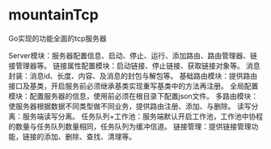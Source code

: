 # mountainTcp
Go实现的功能全面的tcp服务器

Server模块：服务器配置信息、启动、停止、运行、添加路由、路由管理器、链接管理器等。
链接属性配置模块：启动链接、停止链接、获取链接对象等。
消息封装：消息id、长度、内容、及消息的封包与解包等。
基础路由模块：提供路由接口及基类，开启服务前必须继承基类实现重写基类中的方法再注册。
全局配置模块：配置服务器的信息，使用前必须在根目录下配置json文件。
多路由模块：使服务器根据数据不同类型做不同业务，提供路由注册、添加、与删除。
读写分离：服务端读写分离。
任务队列+工作池：服务端默认开启工作池，工作池中协程的数量与任务队列数量相同，任务队列为缓冲信道。
链接管理：提供链接管理功能，链接的添加、删除、查找、清理等。